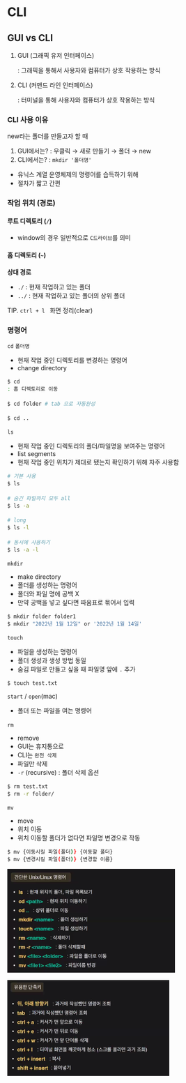 <h1> CLI </h1>

## GUI vs CLI

1. GUI (그래픽 유저 인터페이스)

   : 그래픽을 통해서 사용자와 컴퓨터가 상호 작용하는 방식

2. CLI (커맨드 라인 인터페이스)

   : 터미널을 통해 사용자와 컴퓨터가 상호 작용하는 방식



### CLI 사용 이유

new라는 폴더를 만들고자 할 때

1. GUI에서는? : 우클릭 → 새로 만들기 → 폴더 → new
2. CLI에서는? : `mkdir '폴더명'`

* 유닉스 계열 운영체제의 명령어를 습득하기 위해
* 절차가 짧고 간편



### 작업 위치 (경로)

#### 루트 디렉토리 (`/`)

* window의 경우 일반적으로 `C드라이브`를 의미

#### 홈 디렉토리 (`~`)

**상대 경로**

* `./` : 현재 작업하고 있는 폴더
* `../` : 현재 작업하고 있는 폴더의 상위 폴더



TIP. `ctrl + l ` 화면 정리(clear)





### 명령어

`cd` `폴더명` 

* 현재 작업 중인 디렉토리를 변경하는 명령어
* change directory

```bash
$ cd
: 홈 디렉토리로 이동

$ cd folder # tab 으로 자동완성

$ cd ..
```



`ls`

* 현재 작업 중인 디렉토리의 폴더/파일명을 보여주는 명령어
* list segments
* 현재 작업 중인 위치가 제대로 됐는지 확인하기 위해 자주 사용함

```bash
# 기본 사용
$ ls

# 숨긴 파일까지 모두 all
$ ls -a

# long
$ ls -l

# 동시에 사용하기
$ ls -a -l
```



`mkdir`

* make directory
* 폴더를 생성하는 명령어
* 폴더와 파일 명에 공백 X
* 만약 공백을 넣고 싶다면 따옴표로 묶어서 입력

```bash
$ mkdir folder folder1
$ mkdir "2022년 1월 12일" or '2022년 1월 14일'
```



`touch`

* 파일을 생성하는 명령어
* 폴더 생성과 생성 방법 동일
* 숨김 파일로 만들고 싶을 때 파일명 앞에 `.` 추가

```bash
$ touch test.txt
```



`start` / `open`(mac)

* 폴더 또는 파일을 여는 명령어



`rm`

* remove
* GUI는 휴지통으로
* CLI는 `완전 삭제`
* 파일만 삭제
* `-r` (recursive) : 폴더 삭제 옵션

```bash
$ rm test.txt
$ rm -r folder/
```



`mv`

* move
* 위치 이동
* 위치 이동할 폴더가 없다면 파일명 변경으로 작동

```bash
$ mv {이동시킬 파일(폴더)} {이동할 폴더}
$ mv {변경시킬 파일(폴더)} {변경할 이름}
```



![df](CLI.assets/df.png)

![df2](CLI.assets/df2.png)

